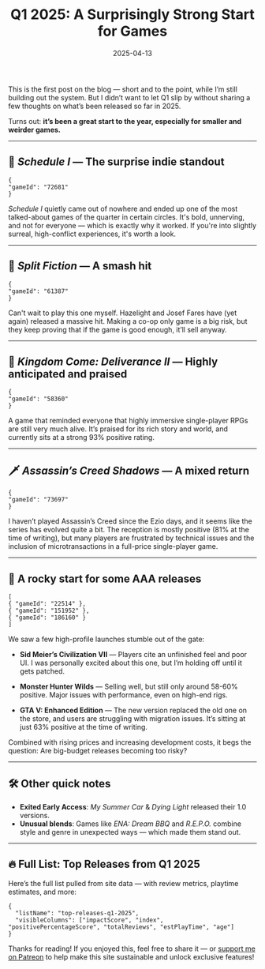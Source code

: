 ﻿---
title: "Q1 2025: A Surprisingly Strong Start for Games"
slug: "q1-2025-game-releases"
date: "2025-04-13"
category: "Quarterly Breakdown"
description: "An analytical recap of Q1 2025’s most notable game releases — from standout indies to rocky AAA launches."
tags: ["Q1 2025", "Game Analysis", "Indie Games", "AAA Games", "Release Trends", "Schedule", "Split Fiction", "Kingdom Come", "Assassin’s Creed", "Civilization VII", "GTA V", "Monster Hunter Wilds", "My Summer Car"]
image: "https://media.githubusercontent.com/media/NiklasBorglund/niklasnotes-blog/main/posts/q1-2025-game-releases/hero.png"
---

This is the first post on the blog — short and to the point, while I’m still building out the system. But I didn’t want to let Q1 slip by without sharing a few thoughts on what’s been released so far in 2025.

Turns out: **it’s been a great start to the year, especially for smaller and weirder games.**

---

## 🧪 *Schedule I* — The surprise indie standout

```condensedgamecard
{
"gameId": "72681"
}
```

*Schedule I* quietly came out of nowhere and ended up one of the most talked-about games of the quarter in certain circles. It's bold, unnerving, and not for everyone — which is exactly why it worked. If you're into slightly surreal, high-conflict experiences, it's worth a look.

---

## 🧨 *Split Fiction* — A smash hit

```condensedgamecard
{
"gameId": "61387"
}
```

Can't wait to play this one myself. Hazelight and Josef Fares have (yet again) released a massive hit. Making a co-op only game is a big risk, but they keep proving that if the game is good enough, it’ll sell anyway.

---

## 🏰 *Kingdom Come: Deliverance II* — Highly anticipated and praised

```condensedgamecard
{
"gameId": "58360"
}
```

A game that reminded everyone that highly immersive single-player RPGs are still very much alive. It’s praised for its rich story and world, and currently sits at a strong 93% positive rating.

---

## 🗡️ *Assassin’s Creed Shadows* — A mixed return

```condensedgamecard
{
"gameId": "73697"
}
```

I haven’t played Assassin’s Creed since the Ezio days, and it seems like the series has evolved quite a bit. The reception is mostly positive (81% at the time of writing), but many players are frustrated by technical issues and the inclusion of microtransactions in a full-price single-player game.

---

## 🧪 A rocky start for some AAA releases

```condensedgamecard-grid
[
{ "gameId": "22514" },
{ "gameId": "151952" },
{ "gameId": "186160" }
]
```

We saw a few high-profile launches stumble out of the gate:

* **Sid Meier’s Civilization VII** — Players cite an unfinished feel and poor UI. I was personally excited about this one, but I’m holding off until it gets patched.

* **Monster Hunter Wilds** — Selling well, but still only around 58-60% positive. Major issues with performance, even on high-end rigs.

* **GTA V: Enhanced Edition** — The new version replaced the old one on the store, and users are struggling with migration issues. It’s sitting at just 63% positive at the time of writing.

Combined with rising prices and increasing development costs, it begs the question: Are big-budget releases becoming too risky?

---


## 🛠️ Other quick notes

- **Exited Early Access**: *My Summer Car* & *Dying Light* released their 1.0 versions.
- **Unusual blends**: Games like *ENA: Dream BBQ* and *R.E.P.O.* combine style and genre in unexpected ways — which made them stand out.

---

## 🔥 Full List: Top Releases from Q1 2025

Here’s the full list pulled from site data — with review metrics, playtime estimates, and more:

```customlist
{
  "listName": "top-releases-q1-2025",
  "visibleColumns": ["impactScore", "index", "positivePercentageScore", "totalReviews", "estPlayTime", "age"]
}
```

Thanks for reading! If you enjoyed this, feel free to share it — or [support me on Patreon](https://niklasnotes.com/dashboard/support) to help make this site sustainable and unlock exclusive features!